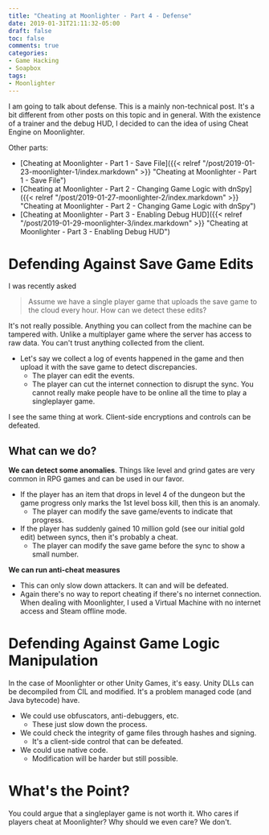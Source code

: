 ```yaml
---
title: "Cheating at Moonlighter - Part 4 - Defense"
date: 2019-01-31T21:11:32-05:00
draft: false
toc: false
comments: true
categories:
- Game Hacking
- Soapbox
tags:
- Moonlighter
---
```


I am going to talk about defense. This is a mainly non-technical post. It's a bit different from other posts on this topic and in general. With the existence of a trainer and the debug HUD, I decided to can the idea of using Cheat Engine on Moonlighter.

Other parts:

* [Cheating at Moonlighter - Part 1 - Save File]({{< relref "/post/2019-01-23-moonlighter-1/index.markdown" >}} "Cheating at Moonlighter - Part 1 - Save File")
* [Cheating at Moonlighter - Part 2 - Changing Game Logic with dnSpy]({{< relref "/post/2019-01-27-moonlighter-2/index.markdown" >}} "Cheating at Moonlighter - Part 2 - Changing Game Logic with dnSpy")
* [Cheating at Moonlighter - Part 3 - Enabling Debug HUD]({{< relref "/post/2019-01-29-moonlighter-3/index.markdown" >}} "Cheating at Moonlighter - Part 3 - Enabling Debug HUD") 

<!--more-->

# Defending Against Save Game Edits
I was recently asked 

> Assume we have a single player game that uploads the save game to the cloud every hour. How can we detect these edits?

It's not really possible. Anything you can collect from the machine can be tampered with. Unlike a multiplayer game where the server has access to raw data. You can't trust anything collected from the client.

* Let's say we collect a log of events happened in the game and then upload it with the save game to detect discrepancies.
  * The player can edit the events.
  * The player can cut the internet connection to disrupt the sync. You cannot really make people have to be online all the time to play a singleplayer game.

I see the same thing at work. Client-side encryptions and controls can be defeated.

## What can we do?
**We can detect some anomalies**. Things like level and grind gates are very common in RPG games and can be used in our favor.

* If the player has an item that drops in level 4 of the dungeon but the game progress only marks the 1st level boss kill, then this is an anomaly.
  * The player can modify the save game/events to indicate that progress.
* If the player has suddenly gained 10 million gold (see our initial gold edit) between syncs, then it's probably a cheat.
  * The player can modify the save game before the sync to show a small number.

**We can run anti-cheat measures**

  * This can only slow down attackers. It can and will be defeated.
  * Again there's no way to report cheating if there's no internet connection. When dealing with Moonlighter, I used a Virtual Machine with no internet access and Steam offline mode.

# Defending Against Game Logic Manipulation
In the case of Moonlighter or other Unity Games, it's easy. Unity DLLs can be decompiled from CIL and modified. It's a problem managed code (and Java bytecode) have.

* We could use obfuscators, anti-debuggers, etc.
    * These just slow down the process.
* We could check the integrity of game files through hashes and signing.
    * It's a client-side control that can be defeated.
* We could use native code.
    * Modification will be harder but still possible.

# What's the Point?
You could argue that a singleplayer game is not worth it. Who cares if players cheat at Moonlighter? Why should we even care? We don't.
